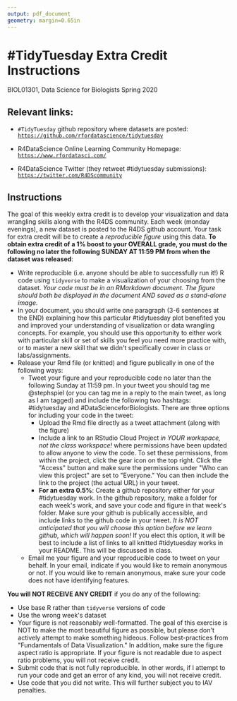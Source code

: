 ```yaml
---
output: pdf_document
geometry: margin=0.65in
---
```


# #TidyTuesday Extra Credit Instructions
BIOL01301, Data Science for Biologists
Spring 2020

## Relevant links:

+ `#TidyTuesday` github repository where datasets are posted: [`https://github.com/rfordatascience/tidytuesday`](https://github.com/rfordatascience/tidytuesday)

+ R4DataScience Online Learning Community Homepage: [`https://www.rfordatasci.com/`](https://www.rfordatasci.com/)

+ R4DataScience Twitter (they retweet #tidytuesday submissions): [`https://twitter.com/R4DScommunity`](https://twitter.com/R4DScommunity)


## Instructions

The goal of this weekly extra credit is to develop your visualization and data wrangling skills along with the R4DS community. Each week (monday evenings), a new dataset is posted to the R4DS github account. Your task for extra credit will be to create a _reproducible figure_ using this data. **To obtain extra credit of a 1% boost to your OVERALL grade, you must do the following no later the following SUNDAY AT 11:59 PM from when the dataset was released**:

+ Write reproducible (i.e. anyone should be able to successfully run it!) R code using `tidyverse` to make a visualization of your choosing from the dataset. *Your code must be in an RMarkdown document. The figure should both be displayed in the document AND saved as a stand-alone image.*
+ In your document, you should write one paragraph (3-6 sentences at the END) explaining how this particular #tidytuesday plot benefited you and improved your understanding of visualization or data wrangling concepts. For example, you should use this opportunity to either work with particular skill or set of skills you feel you need more practice with, or to master a new skill that we didn't specifically cover in class or labs/assignments. 
+ Release your Rmd file (or knitted) and figure publically in one of the following ways:
	+ Tweet your figure and your reproducible code no later than the following Sunday at 11:59 pm. In your tweet you should tag me @stephspiel (or you can tag me in a reply to the main tweet, as long as I am tagged) and include the following two hashtags: #tidytuesday and #DataScienceforBiologists. There are three options for including your code in the tweet:
		+ Upload the Rmd file directly as a tweet attachment (along with the figure)
		+ Include a link to an RStudio Cloud Project *in YOUR workspace, not the class workspace!* where permissions have been updated to allow anyone to view the code. To set these permissions, from within the project, click the gear icon on the top right. Click the "Access" button and make sure the permissions under "Who can view this project" are set to "Everyone." You can then include the link to the project (the actual URL) in your tweet.
		+ **For an extra 0.5%**: Create a github repository either for your #tidytuesday work. In the github repository, make a folder for each week's work, and save your code and figure in that week's folder. Make sure your github is publically accessible, and include links to the github code in your tweet. *It is NOT anticipated that you will choose this option before we learn github, which will happen soon!* If you elect this option, it will be best to include a list of links to all knitted #tidytuesday works in your README. This will be discussed in class.
	+ Email me your figure and your reproducible code to tweet on your behalf. In your email, indicate if you would like to remain anonymous or not. If you would like to remain anonymous, make sure your code does not have identifying features.

**You will NOT RECEIVE ANY CREDIT** if you do any of the following:

+ Use base R rather than `tidyverse` versions of code
+ Use the wrong week's dataset
+ Your figure is not reasonably well-formatted. The goal of this exercise is NOT to make the most beautiful figure as possible, but please don't actively attempt to make something hideous. Follow best-practices from "Fundamentals of Data Visualization." In addition, make sure the figure aspect ratio is appropriate. If your figure is not readable due to aspect ratio problems, you will not receive credit.
+ Submit code that is not fully reproducible. In other words, if I attempt to run your code and get an error of any kind, you will not receive credit.
+ Use code that you did not write. This will further subject you to IAV penalties.


 